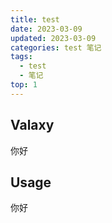 ```yaml
---
title: test
date: 2023-03-09
updated: 2023-03-09
categories: test 笔记
tags:
  - test
  - 笔记
top: 1
---
```


## Valaxy
你好

## Usage

你好